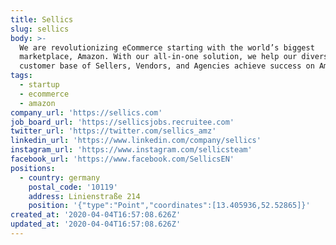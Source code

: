```yaml
---
title: Sellics
slug: sellics
body: >-
  We are revolutionizing eCommerce starting with the world’s biggest
  marketplace, Amazon. With our all-in-one solution, we help our diverse
  customer base of Sellers, Vendors, and Agencies achieve success on Amazon.
tags:
  - startup
  - ecommerce
  - amazon
company_url: 'https://sellics.com'
job_board_url: 'https://sellicsjobs.recruitee.com'
twitter_url: 'https://twitter.com/sellics_amz'
linkedin_url: 'https://www.linkedin.com/company/sellics'
instagram_url: 'https://www.instagram.com/sellicsteam'
facebook_url: 'https://www.facebook.com/SellicsEN'
positions:
  - country: germany
    postal_code: '10119'
    address: Linienstraße 214
    position: '{"type":"Point","coordinates":[13.405936,52.52865]}'
created_at: '2020-04-04T16:57:08.626Z'
updated_at: '2020-04-04T16:57:08.626Z'
---
```


